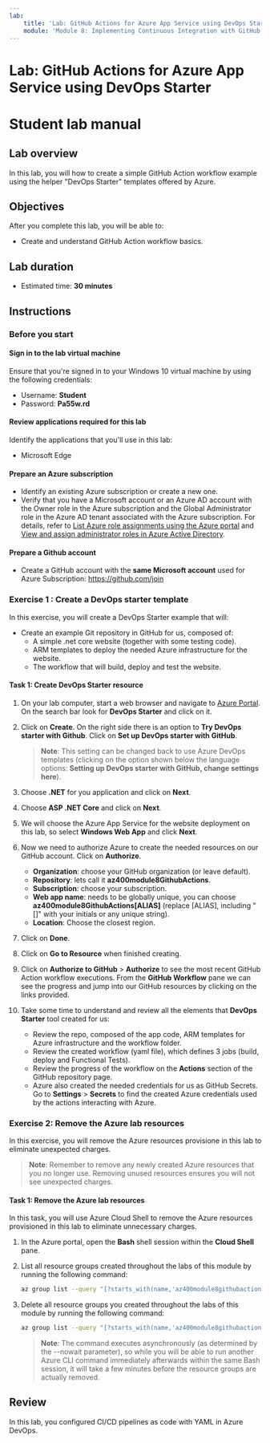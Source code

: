 ```yaml
---
lab:
    title: 'Lab: GitHub Actions for Azure App Service using DevOps Starter'
    module: 'Module 8: Implementing Continuous Integration with GitHub Actions'
---
```


# Lab: GitHub Actions for Azure App Service using DevOps Starter
# Student lab manual

## Lab overview

In this lab, you will how to create a simple GitHub Action workflow example using the helper "DevOps Starter" templates offered by Azure.

## Objectives

After you complete this lab, you will be able to:

-   Create and understand GitHub Action workflow basics. 

## Lab duration

-   Estimated time: **30 minutes**

## Instructions

### Before you start

#### Sign in to the lab virtual machine

Ensure that you're signed in to your Windows 10 virtual machine by using the following credentials:
    
-   Username: **Student**
-   Password: **Pa55w.rd**

#### Review applications required for this lab

Identify the applications that you'll use in this lab:
  
-   Microsoft Edge

#### Prepare an Azure subscription

-   Identify an existing Azure subscription or create a new one.
-   Verify that you have a Microsoft account or an Azure AD account with the Owner role in the Azure subscription and the Global Administrator role in the Azure AD tenant associated with the Azure subscription. For details, refer to [List Azure role assignments using the Azure portal](https://docs.microsoft.com/en-us/azure/role-based-access-control/role-assignments-list-portal) and [View and assign administrator roles in Azure Active Directory](https://docs.microsoft.com/en-us/azure/active-directory/roles/manage-roles-portal#view-my-roles).

#### Prepare a Github account

-  Create a GitHub account with the **same Microsoft account** used for Azure Subscription: https://github.com/join 
  

### Exercise 1 : Create a DevOps starter template

In this exercise, you will create a DevOps Starter example that will:

-  Create an example Git repository in GitHub for us, composed of:
    -  A simple .net core website (together with some testing code).
    -  ARM templates to deploy the needed Azure infrastructure for the website.
    -  The workflow that will build, deploy and test the website.


#### Task 1: Create DevOps Starter resource

1.  On your lab computer, start a web browser and navigate to [Azure Portal](https://portal.azure.com). On the search bar look for **DevOps Starter** and click on it.

1.  Click on **Create**. On the right side there is an option to **Try DevOps starter with Github**. Click on **Set up DevOps starter with GitHub**.

    > **Note**: This setting can be changed back to use Azure DevOps templates (clicking on the option shown below the language options: **Setting up DevOps starter with GitHub, change settings here**).

1.  Choose **.NET** for you application and click on **Next**.
1.  Choose **ASP .NET Core** and click on **Next**.
1.  We will choose the Azure App Service for the website deployment on this lab, so select **Windows Web App** and click **Next**.
1.  Now we need to authorize Azure to create the needed resources on our GitHub account. Click on **Authorize**.

    - **Organization**: choose your GitHub organization (or leave default).
    - **Repository**: lets call it **az400module8GithubActions**.
    - **Subscription**: choose your subscription.
    - **Web app name**: needs to be globally unique, you can choose **az400module8GithubActions[ALIAS]** (replace [ALIAS], including "[]" with your initials or any unique string).
    - **Location**: Choose the closest region.

1.  Click on **Done**.
1.  Click on **Go to Resource** when finished creating.
1.  Click on **Authorize to GitHub** > **Authorize**  to see the most recent GitHub Action workflow executions. From the **GitHub Workflow** pane we can see the progress and jump into our GitHub resources by clicking on the links provided.

1.  Take some time to understand and review all the elements that **DevOps Starter** tool created for us:
    - Review the repo, composed of the app code, ARM templates for Azure infrastructure and the workflow folder.
    - Review the created workflow (yaml file), which defines 3 jobs (build, deploy and Functional Tests).
    - Review the progress of the workflow on the **Actions** section of the GitHub repository page.
    - Azure also created the needed credentials for us as GitHub Secrets. Go to **Settings** > **Secrets** to find the created Azure credentials used by the actions interacting with Azure. 

### Exercise 2: Remove the Azure lab resources

In this exercise, you will remove the Azure resources provisione in this lab to eliminate unexpected charges. 

>**Note**: Remember to remove any newly created Azure resources that you no longer use. Removing unused resources ensures you will not see unexpected charges.

#### Task 1: Remove the Azure lab resources

In this task, you will use Azure Cloud Shell to remove the Azure resources provisioned in this lab to eliminate unnecessary charges. 

1.  In the Azure portal, open the **Bash** shell session within the **Cloud Shell** pane.
1.  List all resource groups created throughout the labs of this module by running the following command:

    ```sh
    az group list --query "[?starts_with(name,'az400module8githubaction')].name" --output tsv
    ```

1.  Delete all resource groups you created throughout the labs of this module by running the following command:

    ```sh
    az group list --query "[?starts_with(name,'az400module8githubaction')].[name]" --output tsv | xargs -L1 bash -c 'az group delete --name $0 --no-wait --yes'
    ```

    >**Note**: The command executes asynchronously (as determined by the --nowait parameter), so while you will be able to run another Azure CLI command immediately afterwards within the same Bash session, it will take a few minutes before the resource groups are actually removed.

## Review

In this lab, you configured CI/CD pipelines as code with YAML in Azure DevOps.
